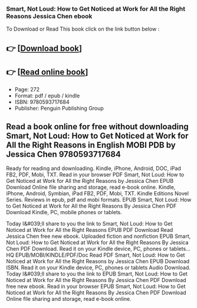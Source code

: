 ### Smart, Not Loud: How to Get Noticed at Work for All the Right Reasons Jessica Chen ebook

To Download or Read This book click on the link button below :

## 👉  [**[Download book](http://get-pdfs.com/download.php?group=book&from=github.com&id=713992&lnk=1066 "Download book")**]

## 👉  [**[Read online book](http://get-pdfs.com/download.php?group=book&from=github.com&id=713992&lnk=1066 "Read online book")**]


* Page: 272
* Format: pdf / epub / kindle
* ISBN: 9780593717684
* Publisher: Penguin Publishing Group



## Read a book online for free without downloading Smart, Not Loud: How to Get Noticed at Work for All the Right Reasons in English MOBI PDB by Jessica Chen 9780593717684


Ready for reading and downloading. Kindle, iPhone, Android, DOC, iPad FB2, PDF, Mobi, TXT. Read in your browser PDF Smart, Not Loud: How to Get Noticed at Work for All the Right Reasons by Jessica Chen EPUB Download Online file sharing and storage, read e-book online. Kindle, iPhone, Android, Symbian, iPad FB2, PDF, Mobi, TXT. Kindle Editions Novel Series. Reviews in epub, pdf and mobi formats. EPUB Smart, Not Loud: How to Get Noticed at Work for All the Right Reasons By Jessica Chen PDF Download Kindle, PC, mobile phones or tablets.

Today I&amp;#039;ll share to you the link to Smart, Not Loud: How to Get Noticed at Work for All the Right Reasons EPUB PDF Download Read Jessica Chen free new ebook. Uploaded fiction and nonfiction EPUB Smart, Not Loud: How to Get Noticed at Work for All the Right Reasons By Jessica Chen PDF Download. Read it on your Kindle device, PC, phones or tablets... HQ EPUB/MOBI/KINDLE/PDF/Doc Read PDF Smart, Not Loud: How to Get Noticed at Work for All the Right Reasons by Jessica Chen EPUB Download ISBN. Read it on your Kindle device, PC, phones or tablets Audio Download. Today I&amp;#039;ll share to you the link to EPUB Smart, Not Loud: How to Get Noticed at Work for All the Right Reasons By Jessica Chen PDF Download free new ebook. Read in your browser EPUB Smart, Not Loud: How to Get Noticed at Work for All the Right Reasons By Jessica Chen PDF Download Online file sharing and storage, read e-book online.





